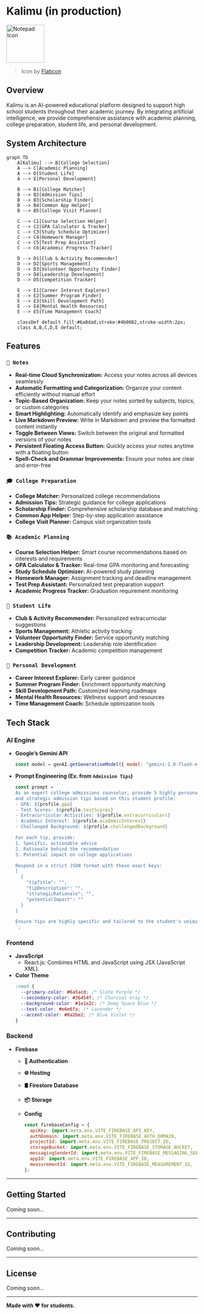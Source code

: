 # Kalimu (in production)

<img src="https://cdn-icons-png.flaticon.com/512/7329/7329446.png" alt="Notepad Icon" width="100"/>

> Icon by [Flaticon](https://www.flaticon.com/free-icon/notepad_7329446)

## Overview

Kalimu is an AI-powered educational platform designed to support high school students throughout their academic journey. By integrating artificial intelligence, we provide comprehensive assistance with academic planning, college preparation, student life, and personal development.

## System Architecture

```mermaid
graph TD
    A[Kalimu] --> B[College Selection]
    A --> C[Academic Planning]
    A --> D[Student Life]
    A --> E[Personal Development]

    B --> B1[College Matcher]
    B --> B2[Admission Tips]
    B --> B3[Scholarship Finder]
    B --> B4[Common App Helper]
    B --> B5[College Visit Planner]

    C --> C1[Course Selection Helper]
    C --> C2[GPA Calculator & Tracker]
    C --> C3[Study Schedule Optimizer]
    C --> C4[Homework Manager]
    C --> C5[Test Prep Assistant]
    C --> C6[Academic Progress Tracker]

    D --> D1[Club & Activity Recommender]
    D --> D2[Sports Management]
    D --> D3[Volunteer Opportunity Finder]
    D --> D4[Leadership Development]
    D --> D5[Competition Tracker]

    E --> E1[Career Interest Explorer]
    E --> E2[Summer Program Finder]
    E --> E3[Skill Development Path]
    E --> E4[Mental Health Resources]
    E --> E5[Time Management Coach]

    classDef default fill:#6a0dad,stroke:#4b0082,stroke-width:2px;
    class A,B,C,D,E default;

```

## Features

### `📝 Notes`

- **Real-time Cloud Synchronization:** Access your notes across all devices seamlessly
- **Automatic Formatting and Categorization:** Organize your content efficiently without manual effort
- **Topic-Based Organization:** Keep your notes sorted by subjects, topics, or custom categories
- **Smart Highlighting:** Automatically identify and emphasize key points
- **Live Markdown Preview:** Write in Markdown and preview the formatted content instantly
- **Toggle Between Views:** Switch between the original and formatted versions of your notes
- **Persistent Floating Access Button:** Quickly access your notes anytime with a floating button
- **Spell-Check and Grammar Improvements:** Ensure your notes are clear and error-free

### `🎓 College Preparation`

- **College Matcher:** Personalized college recommendations
- **Admission Tips:** Strategic guidance for college applications
- **Scholarship Finder:** Comprehensive scholarship database and matching
- **Common App Helper:** Step-by-step application assistance
- **College Visit Planner:** Campus visit organization tools

### `📚 Academic Planning`

- **Course Selection Helper:** Smart course recommendations based on interests and requirements
- **GPA Calculator & Tracker:** Real-time GPA monitoring and forecasting
- **Study Schedule Optimizer:** AI-powered study planning
- **Homework Manager:** Assignment tracking and deadline management
- **Test Prep Assistant:** Personalized test preparation support
- **Academic Progress Tracker:** Graduation requirement monitoring

### `🌟 Student Life`

- **Club & Activity Recommender:** Personalized extracurricular suggestions
- **Sports Management:** Athletic activity tracking
- **Volunteer Opportunity Finder:** Service opportunity matching
- **Leadership Development:** Leadership role identification
- **Competition Tracker:** Academic competition management

### `🚀 Personal Development`

- **Career Interest Explorer:** Early career guidance
- **Summer Program Finder:** Enrichment opportunity matching
- **Skill Development Path:** Customized learning roadmaps
- **Mental Health Resources:** Wellness support and resources
- **Time Management Coach:** Schedule optimization tools


## Tech Stack  

### **AI Engine**
- **Google’s Gemini API**  
    ```javascript
    const model = genAI.getGenerativeModel({ model: "gemini-2.0-flash-exp" });
    ```
- **Prompt Engineering (Ex. from `Admission Tips`)**
    ``` js
    const prompt = `
    As an expert college admissions counselor, provide 5 highly personalized 
    and strategic admission tips based on this student profile:
    - GPA: ${profile.gpa}
    - Test Scores: ${profile.testScores}
    - Extracurricular Activities: ${profile.extracurriculars}
    - Academic Interest: ${profile.academicInterest}
    - Challenged Background: ${profile.challengedBackground}
    
    For each tip, provide:
    1. Specific, actionable advice
    2. Rationale behind the recommendation
    3. Potential impact on college applications
    
    Respond in a strict JSON format with these exact keys:
    [
      {
        "tipTitle": "",
        "tipDescription": "",
        "strategicRationale": "",
        "potentialImpact": ""
      }
    ]
    
    Ensure tips are highly specific and tailored to the student's unique profile.
    `;
    ```

### **Frontend**
- **JavaScript**  
  - React.js: Combines HTML and JavaScript using JSX (JavaScript XML).
- **Color Theme**
    ```css
    :root {
      --primary-color: #6a5acd; /* Slate Purple */
      --secondary-color: #36454f; /* Charcoal Gray */
      --background-color: #1e1e2c; /* Deep Space Blue */
      --text-color: #e6e6fa; /* Lavender */
      --accent-color: #8a2be2; /* Blue Violet */
    }
    ```

### **Backend**
- **Firebase**
    - **🪪 Authentication**
    - **🌐 Hosting**
    - **🛢️ Firestore Database**
    - **📦 Storage**
      
    - **Config**
        ```js
        const firebaseConfig = {
          apiKey: import.meta.env.VITE_FIREBASE_API_KEY,
          authDomain: import.meta.env.VITE_FIREBASE_AUTH_DOMAIN,
          projectId: import.meta.env.VITE_FIREBASE_PROJECT_ID,
          storageBucket: import.meta.env.VITE_FIREBASE_STORAGE_BUCKET,
          messagingSenderId: import.meta.env.VITE_FIREBASE_MESSAGING_SENDER_ID,
          appId: import.meta.env.VITE_FIREBASE_APP_ID,
          measurementId: import.meta.env.VITE_FIREBASE_MEASUREMENT_ID,
        };
        ```
---

## Getting Started  

Coming soon...  

---

## Contributing  

Coming soon...  

---

## License  

Coming soon...  

---

**Made with ❤️ for students.**
